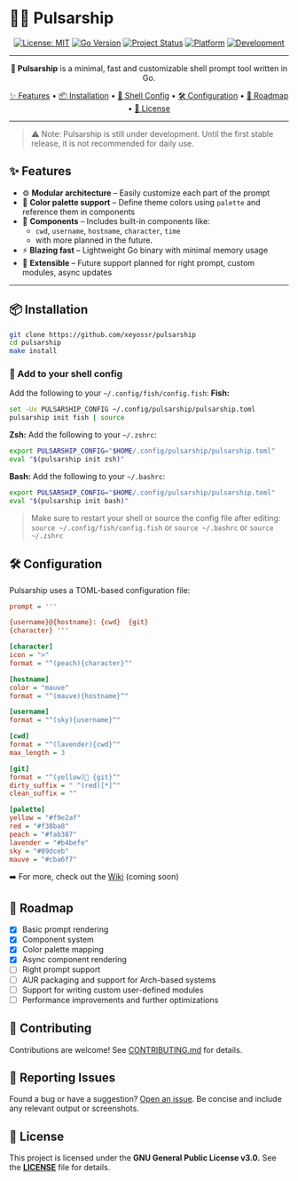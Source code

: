 # 🚀🌠 Pulsarship

<div align="center">

<!-- Badges -->
[![License: MIT](https://img.shields.io/github/license/xeyossr/pulsarship?style=for-the-badge&logo=opensourceinitiative&logoColor=white)](https://github.com/xeyossr/pulsarship/blob/main/LICENSE)
[![Go Version](https://img.shields.io/badge/Go-1.24+-blue?style=for-the-badge&logo=go&logoColor=white)](https://golang.org/dl/)
[![Project Status](https://img.shields.io/badge/status-pre--release-orange?style=for-the-badge&logo=git&logoColor=white)](https://github.com/xeyossr/pulsarship/issues)
[![Platform](https://img.shields.io/badge/platform-Linux-lightgrey?style=for-the-badge&logo=linux&logoColor=white)](https://www.kernel.org/)
[![Development](https://img.shields.io/badge/development-active-brightgreen?style=for-the-badge&logo=github&logoColor=white)](https://github.com/xeyossr/pulsarship/graphs/commit-activity)


---

**🚀 Pulsarship** is a minimal, fast and customizable shell prompt tool written in Go.

[✨ Features](#-features) • [📦 Installation](#-installation) • [🔧 Shell Config](#-add-to-your-shell-config) • [🛠 Configuration](#-configuration) • [🚧 Roadmap](#-roadmap) • [📜 License](#-license)

</div>

---
> ⚠️ Note: Pulsarship is still under development. Until the first stable release, it is not recommended for daily use.

## ✨ Features

- ⚙️ **Modular architecture** – Easily customize each part of the prompt
- 🎨 **Color palette support** – Define theme colors using `palette` and reference them in components
- 🧩 **Components** – Includes built-in components like:
  - `cwd`, `username`, `hostname`, `character`, `time` 
  - with more planned in the future.
- ⚡ **Blazing fast** – Lightweight Go binary with minimal memory usage
- 🧪 **Extensible** – Future support planned for right prompt, custom modules, async updates

---

## 📦 Installation

```bash
git clone https://github.com/xeyossr/pulsarship
cd pulsarship
make install
```

### 🔧 Add to your shell config
Add the following to your `~/.config/fish/config.fish`:
**Fish:**
```bash
set -Ux PULSARSHIP_CONFIG ~/.config/pulsarship/pulsarship.toml
pulsarship init fish | source
```

**Zsh:**
Add the following to your `~/.zshrc`:
```zsh
export PULSARSHIP_CONFIG="$HOME/.config/pulsarship/pulsarship.toml"
eval "$(pulsarship init zsh)"
```

**Bash:**
Add the following to your `~/.bashrc`:
```bash
export PULSARSHIP_CONFIG="$HOME/.config/pulsarship/pulsarship.toml"
eval "$(pulsarship init bash)"
```

> Make sure to restart your shell or source the config file after editing:
> `source ~/.config/fish/config.fish` or `source ~/.bashrc` or `source ~/.zshrc`

## 🛠 Configuration
Pulsarship uses a TOML-based configuration file:
```ini
prompt = '''

{username}@{hostname}: {cwd}  {git}
{character} '''

[character]
icon = ">"
format = "^(peach){character}^"

[hostname]
color = "mauve"
format = "^(mauve){hostname}^"

[username]
format = "^(sky){username}^"

[cwd]
format = "^(lavender){cwd}^"
max_length = 3

[git]
format = "^(yellow) {git}^"
dirty_suffix = " ^(red)[*]^"
clean_suffix = ""

[palette]
yellow = "#f9e2af"
red = "#f38ba8"
peach = "#fab387"
lavender = "#b4befe"
sky = "#89dceb"
mauve = "#cba6f7"
```

➡️ For more, check out the [Wiki](Wiki) (coming soon)

## 🚧 Roadmap
- [x] Basic prompt rendering
- [x] Component system
- [x] Color palette mapping
- [x] Async component rendering
- [ ] Right prompt support
- [ ] AUR packaging and support for Arch-based systems
- [ ] Support for writing custom user-defined modules
- [ ] Performance improvements and further optimizations

## 🤝 Contributing
Contributions are welcome! See [CONTRIBUTING.md](CONTRIBUTING.md) for details.

## 🐞 Reporting Issues
Found a bug or have a suggestion? [Open an issue](https://github.com/xeyossr/pulsarship/issues). Be concise and include any relevant output or screenshots.

## 📜 License
This project is licensed under the **GNU General Public License v3.0.**
See the **[LICENSE](LICENSE)** file for details.
